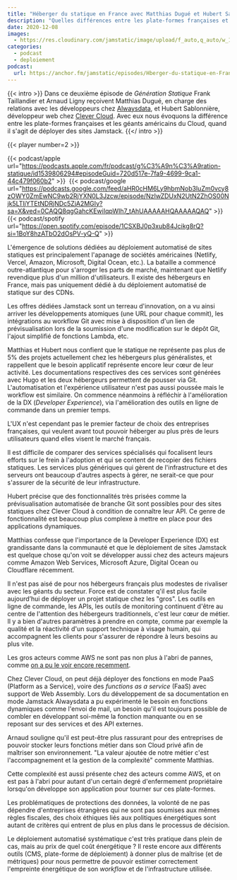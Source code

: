 ```yaml
---
title: "Héberger du statique en France avec Matthias Dugué et Hubert Sablonnière"
description: "Quelles différences entre les plate-formes françaises et les géants américains du Cloud, quand il s’agit de déployer des sites Jamstack ?"
date: 2020-12-08
images:
  - https://res.cloudinary.com/jamstatic/image/upload/f_auto,q_auto/w_1000,c_fit,co_white,g_north_west,x_80,y_80,l_text:poppins_80_ultrabold_line_spacing_-30:H%25C3%25A9berger%2520du%2520statique%2520en%2520France%2520avec%2520Matthias%2520Dugu%25C3%25A9%2520et%2520Hubert%2520Sablonni%25C3%25A8re/jamstatic/twitter-card.png
categories:
  - podcast
  - deploiement
podcast:
  url: https://anchor.fm/jamstatic/episodes/Hberger-du-statique-en-France-enhc1t
---
```


{{< intro >}}
Dans ce deuxième épisode de _Génération Statique_ Frank Taillandier et Arnaud Ligny reçoivent Matthias Dugué, en charge des relations avec les développeurs chez [Alwaysdata](https://alwaysdata.com), et Hubert Sablonnière, développeur web chez [Clever Cloud](https://www.clever-cloud.com). Avec eux nous évoquons la différence entre les plate-formes françaises et les géants américains du Cloud, quand il s'agit de déployer des sites Jamstack.
{{</ intro >}}

{{< player number=2 >}}

<!--<iframe src="https://anchor.fm/jamstatic/embed/episodes/Hberger-du-statique-en-France-enhc1t" height="174px" width="100%" frameborder="0" scrolling="no"></iframe>-->
{{< podcast/apple url="https://podcasts.apple.com/fr/podcast/g%C3%A9n%C3%A9ration-statique/id1539806294#episodeGuid=720d517e-7fa9-4699-9ca1-44c479f060b2" >}}&nbsp;
{{< podcast/google url="https://podcasts.google.com/feed/aHR0cHM6Ly9hbmNob3IuZm0vcy8zOWY0ZmEwNC9wb2RjYXN0L3Jzcw/episode/NzIwZDUxN2UtN2ZhOS00Njk5LTljYTEtNDRjNDc5ZjA2MGIy?sa=X&ved=0CAQQ8qgGahcKEwiIqpWIh7_tAhUAAAAAHQAAAAAQAQ" >}}&nbsp;
{{< podcast/spotify url="https://open.spotify.com/episode/1CSXBJ0p3xub84Jcikg8rQ?si=1BoY8hzATbO2dOsPV-yQ-Q" >}}

L'émergence de solutions dédiées au déploiement automatisé de sites statiques est principalement l'apanage de sociétés américaines (Netlify, Vercel, Amazon, Microsoft, Digital Ocean, etc.). La bataille a commencé outre-atlantique pour s'arroger les parts de marché, maintenant que Netlify revendique plus d'un million d'utilisateurs. Il existe des hébergeurs en France, mais pas uniquement dédié à du déploiement automatisé de statique sur des CDNs.

Les offres dédiées Jamstack sont un terreau d'innovation, on a vu ainsi arriver les développements atomiques (une URL pour chaque commit), les intégrations au workflow Git avec mise à disposition d'un lien de prévisualisation lors de la soumission d'une modification sur le dépôt Git, l'ajout simplifié de fonctions Lambda, etc.

Matthias et Hubert nous confient que le statique ne représente pas plus de 5% des projets actuellement chez les hébergeurs plus généralistes, et rappellent que le besoin applicatif représente encore leur cœur de leur activité. Les documentations respectives des ces services sont générées avec Hugo et les deux hébergeurs permettent de pousser via Git. L'automatisation et l'expérience utilisateur n'est pas aussi poussée mais le workflow est similaire. On commence néanmoins à réfléchir à l'amélioration de la DX (_Developer Experience_), via l'amélioration des outils en ligne de commande dans un premier temps.

L'UX n'est cependant pas le premier facteur de choix des entreprises françaises, qui veulent avant tout pouvoir héberger au plus près de leurs utilisateurs quand elles visent le marché français.

Il est difficile de comparer des services spécialisés qui focalisent leurs efforts sur le frein à l'adoption et qui se content de recopier des fichiers statiques. Les services plus génériques qui gèrent de l'infrastructure et des serveurs ont beaucoup d'autres aspects à gérer, ne serait-ce que pour s'assurer de la sécurité de leur infrastructure.

Hubert précise que des fonctionnalités très prisées comme la prévisualisation automatisée de branche Git sont possibles pour des sites statiques chez Clever Cloud à condition de connaître leur API. Ce genre de fonctionnalité est beaucoup plus complexe à mettre en place pour des applications dynamiques.

Matthias confesse que l'importance de la Developer Experience (DX) est grandissante dans la communauté et que le déploiement de sites Jamstack est quelque chose qu'on voit se développer aussi chez des acteurs majeurs comme Amazon Web Services, Microsoft Azure, Digital Ocean ou Cloudflare récemment.

Il n'est pas aisé de pour nos hébergeurs français plus modestes de rivaliser avec les géants du secteur. Force est de constater q'il est plus facile aujourd’hui de déployer un projet statique chez les "gros". Les outils en ligne de commande, les APIs, les outils de monitoring continuent d'être au centre de l'attention des hébergeurs traditionnels, c'est leur cœur de métier. Il y a bien d'autres paramètres à prendre en compte, comme par exemple la qualité et la réactivité d'un support technique à visage humain, qui accompagnent les clients pour s'assurer de répondre à leurs besoins au plus vite.

Les gros acteurs comme AWS ne sont pas non plus à l'abri de pannes, comme [on a pu le voir encore recemment](https://www.theverge.com/2020/11/25/21719396/amazon-web-services-aws-outage-down-internet).

Chez Clever Cloud, on peut déjà déployer des fonctions en mode PaaS (Platform as a Service), voire des _functions as a service_ (FaaS) avec support de Web Assembly. Lors du développement de sa documentation en mode Jamstack Alwaysdata a pu expérimenté le besoin en fonctions dynamiques comme l'envoi de mail, un besoin qu'il est toujours possible de combler en développant soi-même la fonction manquante ou en se reposant sur des services et des API externes.

Arnaud souligne qu'il est peut-être plus rassurant pour des entreprises de pouvoir stocker leurs fonctions métier dans son Cloud privé afin de maîtriser son environnement. "La valeur ajoutée de notre métier c'est l'accompagnement et la gestion de la complexité" commente Matthias.

Cette complexité est aussi présente chez des acteurs comme AWS, et on est pas à l'abri pour autant d'un certain degré d'enfermement propriétaire lorsqu'on développe son application pour tourner sur ces plate-formes.

Les problématiques de protections des données, la volonté de ne pas dépendre d'entreprises étrangères qui ne sont pas soumises aux mêmes règles fiscales, des choix éthiques liés aux politiques énergétiques sont autant de critères qui entrent de plus en plus dans le processus de décision.

Le déploiement automatisé systématique c'est très pratique dans plein de cas, mais au prix de quel coût énergétique ? Il reste encore aux différents outils (CMS, plate-forme de déploiement) à donner plus de maîtrise (et de métriques) pour nous permettre de pouvoir estimer correctement l'empreinte énergétique de son _workflow_ et de l'infrastructure utilisée.
